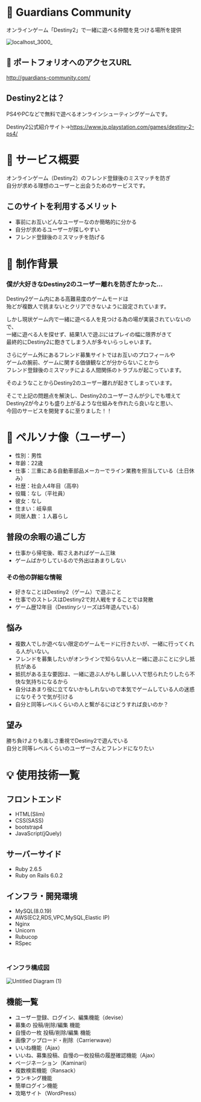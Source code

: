 # :two_men_holding_hands: Guardians Community

オンラインゲーム「Destiny2」で一緒に遊べる仲間を見つける場所を提供

![localhost_3000_](https://user-images.githubusercontent.com/57397215/79339158-6c149700-7f63-11ea-920f-8866d51f3e98.png)

## :closed_book: ポートフォリオへのアクセスURL
http://guardians-community.com/

## Destiny2とは？
PS4やPCなどで無料で遊べるオンラインシューティングゲームです。

Destiny2公式紹介サイト→https://www.jp.playstation.com/games/destiny-2-ps4/

# :closed_book: サービス概要

オンラインゲーム（Destiny2）のフレンド登録後のミスマッチを防ぎ  
自分が求める理想のユーザーと出会うためのサービスです。

## このサイトを利用するメリット

* 事前にお互いどんなユーザーなのか簡略的に分かる
* 自分が求めるユーザーが探しやすい
* フレンド登録後のミスマッチを防げる

# :round_pushpin: 制作背景

### 僕が大好きなDestiny2のユーザー離れを防ぎたかった…

Destiny2ゲーム内にある高難易度のゲームモードは  
殆どが複数人で挑まないとクリアできないように設定されています。  
  
しかし現状ゲーム内で一緒に遊べる人を見つける為の場が実装されていないので、  
一緒に遊べる人を探せず、結果1人で遊ぶにはプレイの幅に限界がきて  
最終的にDestiny2に飽きてしまう人が多々いらっしゃいます。  

さらにゲーム外にあるフレンド募集サイトではお互いのプロフィールや  
ゲームの腕前、ゲームに関する価値観などが分からないことから  
フレンド登録後のミスマッチによる人間関係のトラブルが起こっています。  

そのようなことからDestiny2のユーザー離れが起きてしまっています。  

そこで上記の問題点を解決し、Destiny2のユーザーさんが少しでも増えて  
Destiny2が今よりも盛り上がるような仕組みを作れたら良いなと思い、  
今回のサービスを開発するに至りました！！  

# :bust_in_silhouette: ペルソナ像（ユーザー）

* 性別：男性
* 年齢：22歳
* 仕事：三重にある自動車部品メーカーでライン業務を担当している（土日休み）
* 社歴：社会人4年目（高卒)
* 役職：なし（平社員）
* 彼女：なし
* 住まい：岐阜県
* 同居人数：１人暮らし

## 普段の余暇の過ごし方
* 仕事から帰宅後、暇さえあればゲーム三昧
* ゲームばかりしているので外出はあまりしない

### その他の詳細な情報
* 好きなことはDestiny2（ゲーム）で遊ぶこと
* 仕事でのストレスはDestiny2で対人戦をすることでは発散
* ゲーム歴12年目（Destinyシリーズは5年遊んでいる）

## 悩み
* 複数人でしか遊べない限定のゲームモードに行きたいが、一緒に行ってくれる人がいない。
* フレンドを募集したいがオンラインで知らない人と一緒に遊ぶことに少し抵抗がある
* 抵抗がある主な要因は、一緒に遊ぶ人がもし厳しい人で怒られたりしたら不快な気持ちになるから
* 自分はあまり役に立てないかもしれないので本気でゲームしている人の迷惑になりそうで気が引ける
* 自分と同等レベルくらいの人と繋がるにはどうすれば良いのか？

## 望み
勝ち負けよりも楽しさ重視でDestiny2で遊んでいる  
自分と同等レベルくらいのユーザーさんとフレンドになりたい

# :bulb: 使用技術一覧

## フロントエンド

* HTML(Slim)
* CSS(SASS)
* bootstrap4
* JavaScript(jQuely)

##  サーバーサイド

* Ruby 2.6.5
* Ruby on Rails 6.0.2


## インフラ・開発環境

* MySQL(8.0.19)
* AWS(EC2,RDS,VPC,MySQL,Elastic IP)
* Nginx
* Unicorn
* Rubucop
* RSpec  
　  
### インフラ構成図  

![Untitled Diagram (1)](https://user-images.githubusercontent.com/57397215/79885483-f06a8c80-8431-11ea-8df9-64485b9c8d5f.png)

## 機能一覧
* ユーザー登録、ログイン、編集機能（devise）
* 募集の 投稿/削除/編集 機能
* 自慢の一枚 投稿/削除/編集 機能
* 画像アップロード・削除（Carrierwave）
* いいね機能（Ajax）
* いいね、募集投稿、自慢の一枚投稿の履歴確認機能（Ajax）
* ページネーション（Kaminari）
* 複数検索機能（Ransack）
* ランキング機能
* 簡単ログイン機能
* 攻略サイト（WordPress）
